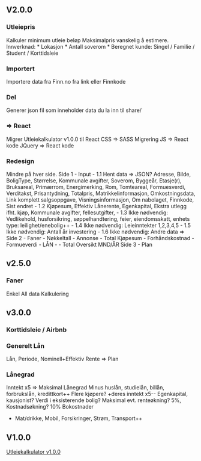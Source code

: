 ## V2.0.0
### Utleiepris
Kalkuler minimum utleie beløp
Maksimalpris vanskelig å estimere. Innverknad:
    * Lokasjon
    * Antall soverom
    * Beregnet kunde: Singel / Familie / Student / Korttidsleie


### Importert
Importere data fra Finn.no fra link eller Finnkode

### Del
Generer json fil som inneholder data du la inn til share/

### => React
Migrer Utleiekalkulator v1.0.0 til React
    CSS => SASS Migrering
     JS => React kode
 JQuery => React kode

 ### Redesign
 Mindre på hver side.
 Side 1 - Input
        - 1.1 Hent data => JSON?
                Adresse, Bilde, BoligType, Størrelse, Kommunale avgifter, Soverom, Byggeår, Etasje(r), Bruksareal, Primærrom, Energimerking, Rom, Tomteareal, Formuesverdi, Verditakst, Prisantydning, Totalpris, Matrikkelinformasjon, Omkostningsdata, Link komplett salgsoppgave, Visningsinformasjon, Om nabolaget, Finnkode, Sist endret
        - 1.2 Kjøpesum, Effektiv Lånerente, Egenkapital, Ekstra utlegg ifht. kjøp, Kommunale avgifter, fellesutgifter, 
        - 1.3 Ikke nødvendig: Vedlikehold, husforsikring, søppelhandtering, feier, eiendomsskatt, enhets type: leilighet/enebolig++
        - 1.4 Ikke nødvendig: Leieinntekter 1,2,3,4,5
        - 1.5 Ikke nødvendig: Antall år investering
        - 1.6 Ikke nødvendig: Andre data => 
 Side 2 - Faner
        - Nøkkeltall
            - Annonse
            - Total Kjøpesum
            - Forhåndskostnad
            - Formueverdi
            - LÅN
            - 
        - Total Oversikt MND/ÅR
 Side 3 - Plan


## v2.5.0
### Faner
Enkel
All data
Kalkulering


## v3.0.0
### Korttidsleie / Airbnb
### Generelt Lån
Lån, Periode, Nominell+Effektiv Rente => Plan
### Lånegrad
Inntekt x5 => Maksimal Lånegrad
Minus huslån, studielån, billån, forbrukslån, kredittkort++
Flere kjøpere? +deres inntekt x5--
Egenkapital, kausjonist? Verdi i eksisterende bolig?
Maksimal evt. renteøkning? 5%, Kostnadsøkning? 10%
Bokostnader
- Mat/drikke, Mobil, Forsikringer, Strøm, Transport++




## V1.0.0

[Utleiekalkulator v1.0.0](https://utleie.tloberg.net/)